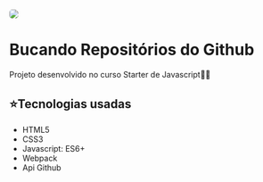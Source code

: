 <h1>
    <img style="border-radius: 5px" src="https://ik.imagekit.io/victtorcesar6/app_iSG_1_MjSh.png">
</h1>

# Bucando Repositórios do Github

<p>Projeto desenvolvido no curso Starter de Javascript🚀🚀</p>

## ⭐Tecnologias usadas

* HTML5
* CSS3
* Javascript: ES6+
* Webpack
* Api Github
